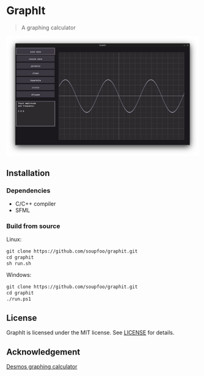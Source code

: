 # GraphIt

> A graphing calculator

<img src="./Screenshot.png" width="600">

## Installation

### Dependencies

- C/C++ compiler
- SFML

### Build from source

Linux:
```
git clone https://github.com/soupfoo/graphit.git
cd graphit
sh run.sh
```

Windows:
```
git clone https://github.com/soupfoo/graphit.git
cd graphit
./run.ps1
```
## License

GraphIt is licensed under the MIT license. See [LICENSE](./LICENSE) for details.

## Acknowledgement

[Desmos graphing calculator](https://www.desmos.com/calculator)
